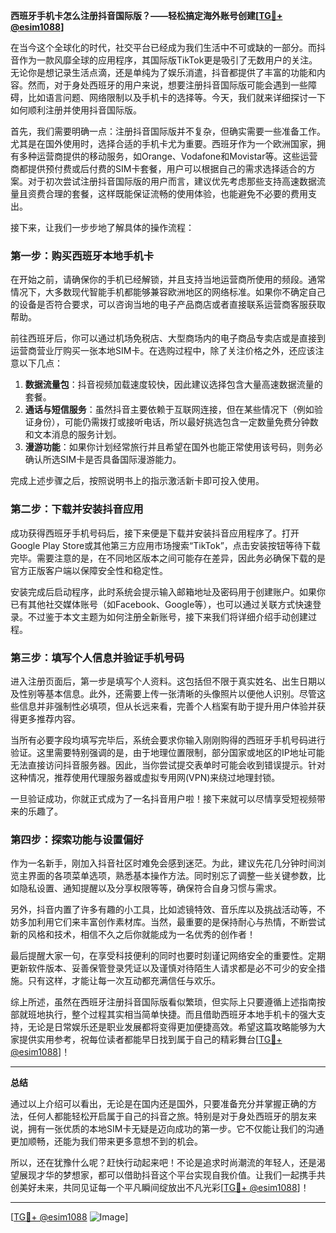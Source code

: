 **西班牙手机卡怎么注册抖音国际版？——轻松搞定海外账号创建[[TG💪+ @esim1088](https://t.me/s/esim1088)]**

在当今这个全球化的时代，社交平台已经成为我们生活中不可或缺的一部分。而抖音作为一款风靡全球的应用程序，其国际版TikTok更是吸引了无数用户的关注。无论你是想记录生活点滴，还是单纯为了娱乐消遣，抖音都提供了丰富的功能和内容。然而，对于身处西班牙的用户来说，想要注册抖音国际版可能会遇到一些障碍，比如语言问题、网络限制以及手机卡的选择等。今天，我们就来详细探讨一下如何顺利注册并使用抖音国际版。

首先，我们需要明确一点：注册抖音国际版并不复杂，但确实需要一些准备工作。尤其是在国外使用时，选择合适的手机卡尤为重要。西班牙作为一个欧洲国家，拥有多种运营商提供的移动服务，如Orange、Vodafone和Movistar等。这些运营商都提供预付费或后付费的SIM卡套餐，用户可以根据自己的需求选择适合的方案。对于初次尝试注册抖音国际版的用户而言，建议优先考虑那些支持高速数据流量且资费合理的套餐，这样既能保证流畅的使用体验，也能避免不必要的费用支出。

接下来，让我们一步步地了解具体的操作流程：

### 第一步：购买西班牙本地手机卡

在开始之前，请确保你的手机已经解锁，并且支持当地运营商所使用的频段。通常情况下，大多数现代智能手机都能够兼容欧洲地区的网络标准。如果你不确定自己的设备是否符合要求，可以咨询当地的电子产品商店或者直接联系运营商客服获取帮助。

前往西班牙后，你可以通过机场免税店、大型商场内的电子商品专卖店或是直接到运营商营业厅购买一张本地SIM卡。在选购过程中，除了关注价格之外，还应该注意以下几点：

1. **数据流量包**：抖音视频加载速度较快，因此建议选择包含大量高速数据流量的套餐。
2. **通话与短信服务**：虽然抖音主要依赖于互联网连接，但在某些情况下（例如验证身份），可能仍需拨打或接听电话，所以最好挑选包含一定数量免费分钟数和文本消息的服务计划。
3. **漫游功能**：如果你计划经常旅行并且希望在国外也能正常使用该号码，则务必确认所选SIM卡是否具备国际漫游能力。

完成上述步骤之后，按照说明书上的指示激活新卡即可投入使用。

### 第二步：下载并安装抖音应用

成功获得西班牙手机号码后，接下来便是下载并安装抖音应用程序了。打开Google Play Store或其他第三方应用市场搜索“TikTok”，点击安装按钮等待下载完毕。需要注意的是，在不同地区版本之间可能存在差异，因此务必确保下载的是官方正版客户端以保障安全性和稳定性。

安装完成后启动程序，此时系统会提示输入邮箱地址及密码用于创建账户。如果你已有其他社交媒体账号（如Facebook、Google等），也可以通过关联方式快速登录。不过鉴于本文主题为如何注册全新账号，接下来我们将详细介绍手动创建过程。

### 第三步：填写个人信息并验证手机号码

进入注册页面后，第一步是填写个人资料。这包括但不限于真实姓名、出生日期以及性别等基本信息。此外，还需要上传一张清晰的头像照片以便他人识别。尽管这些信息并非强制性必填项，但从长远来看，完善个人档案有助于提升用户体验并获得更多推荐内容。

当所有必要字段均填写完毕后，系统会要求你输入刚刚购得的西班牙手机号码进行验证。这里需要特别强调的是，由于地理位置限制，部分国家或地区的IP地址可能无法直接访问抖音服务器。因此，当你尝试提交表单时可能会收到错误提示。针对这种情况，推荐使用代理服务器或虚拟专用网(VPN)来绕过地理封锁。

一旦验证成功，你就正式成为了一名抖音用户啦！接下来就可以尽情享受短视频带来的乐趣了。

### 第四步：探索功能与设置偏好

作为一名新手，刚加入抖音社区时难免会感到迷茫。为此，建议先花几分钟时间浏览主界面的各项菜单选项，熟悉基本操作方法。同时别忘了调整一些关键参数，比如隐私设置、通知提醒以及分享权限等等，确保符合自身习惯与需求。

另外，抖音内置了许多有趣的小工具，比如滤镜特效、音乐库以及挑战活动等，不妨多加利用它们来丰富创作素材库。当然，最重要的是保持耐心与热情，不断尝试新的风格和技术，相信不久之后你就能成为一名优秀的创作者！

最后提醒大家一句，在享受科技便利的同时也要时刻谨记网络安全的重要性。定期更新软件版本、妥善保管登录凭证以及谨慎对待陌生人请求都是必不可少的安全措施。只有这样，才能让每一次互动都充满信任与欢乐。

综上所述，虽然在西班牙注册抖音国际版看似繁琐，但实际上只要遵循上述指南按部就班地执行，整个过程其实相当简单快捷。而且借助西班牙本地手机卡的强大支持，无论是日常娱乐还是职业发展都将变得更加便捷高效。希望这篇攻略能够为大家提供实用参考，祝每位读者都能早日找到属于自己的精彩舞台[[TG💪+ @esim1088](https://t.me/s/esim1088)]！

---

**总结**

通过以上介绍可以看出，无论是在国内还是国外，只要准备充分并掌握正确的方法，任何人都能轻松开启属于自己的抖音之旅。特别是对于身处西班牙的朋友来说，拥有一张优质的本地SIM卡无疑是迈向成功的第一步。它不仅能让我们的沟通更加顺畅，还能为我们带来更多意想不到的机会。

所以，还在犹豫什么呢？赶快行动起来吧！不论是追求时尚潮流的年轻人，还是渴望展现才华的梦想家，都可以借助抖音这个平台实现自我价值。让我们一起携手共创美好未来，共同见证每一个平凡瞬间绽放出不凡光彩[[TG💪+ @esim1088](https://t.me/s/esim1088)]！

---

[[TG💪+ @esim1088](https://t.me/s/esim1088) ![Image](https://i.postimg.cc/4NQfJmqS/Snipaste-2025-05-13-00-14-12.png)]